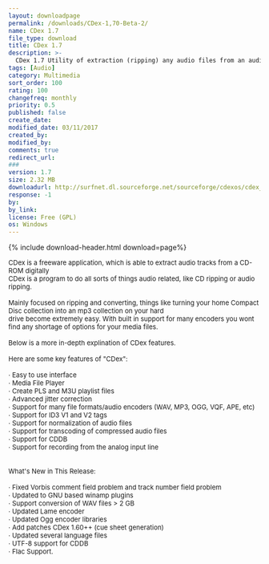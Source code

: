 ```yaml
---
layout: downloadpage
permalink: /downloads/CDex-1,70-Beta-2/
name: CDex 1.7 
file_type: download
title: CDex 1.7 
description: >-
  CDex 1.7 Utility of extraction (ripping) any audio files from an audio CD
tags: [Audio]
category: Multimedia
sort_order: 100
rating: 100
changefreq: monthly
priority: 0.5
published: false
create_date: 
modified_date: 03/11/2017
created_by: 
modified_by: 
comments: true
redirect_url: 
### 
version: 1.7
size: 2.32 MB
downloadurl: http://surfnet.dl.sourceforge.net/sourceforge/cdexos/cdex_170b2_enu.exe
response: -1
by: 
by_link: 
license: Free (GPL)
os: Windows
---
```


{% include download-header.html download=page%}

<p style="fix-download-text !important">
<p><font size="2">CDex is a freeware application, which is able to extract audio tracks from a CD-ROM digitally <br />
CDex is a program to do all sorts of things audio related, like CD ripping or audio ripping. <br />
<br />
Mainly focused on ripping and converting, things like turning your home Compact Disc collection into an mp3 collection on your hard <br />
drive become extremely easy. With built in support for many encoders you wont find any shortage of options for your media files. <br />
<br />
Below is a more in-depth explination of CDex features. <br />
<br />
Here are some key features of "CDex": <br />
<br />
· Easy to use interface <br />
· Media File Player <br />
· Create PLS and M3U playlist files <br />
· Advanced jitter correction <br />
· Support for many file formats/audio encoders (WAV, MP3, OGG, VQF, APE, etc) <br />
· Support for ID3 V1 and V2 tags <br />
· Support for normalization of audio files <br />
· Support for transcoding of compressed audio files <br />
· Support for CDDB <br />
· Support for recording from the analog input line <br />
<br />
<br />
What's New in This Release: <br />
<br />
· Fixed Vorbis comment field problem and track number field problem <br />
· Updated to GNU based winamp plugins <br />
· Support conversion of WAV files &gt; 2 GB <br />
· Updated Lame encoder <br />
· Updated Ogg encoder libraries <br />
· Add patches CDex 1.60++ (cue sheet generation) <br />
· Updated several language files <br />
· UTF-8 support for CDDB <br />
· Flac Support.</font></p></p>
